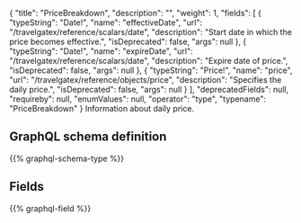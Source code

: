 {
  "title": "PriceBreakdown",
  "description": "",
  "weight": 1,
  "fields": [
    {
      "typeString": "Date!",
      "name": "effectiveDate",
      "url": "/travelgatex/reference/scalars/date",
      "description": "Start date in which the price becomes effective.",
      "isDeprecated": false,
      "args": null
    },
    {
      "typeString": "Date!",
      "name": "expireDate",
      "url": "/travelgatex/reference/scalars/date",
      "description": "Expire date of price.",
      "isDeprecated": false,
      "args": null
    },
    {
      "typeString": "Price!",
      "name": "price",
      "url": "/travelgatex/reference/objects/price",
      "description": "Specifies the daily price.",
      "isDeprecated": false,
      "args": null
    }
  ],
  "deprecatedFields": null,
  "requireby": null,
  "enumValues": null,
  "operator": "type",
  "typename": "PriceBreakdown"
}
Information about daily price.
## GraphQL schema definition

{{% graphql-schema-type %}}

## Fields

{{% graphql-field %}}

